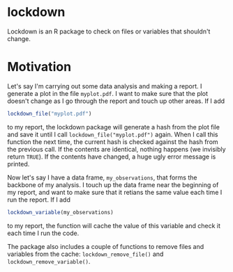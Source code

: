 # lockdown

Lockdown is an R package to check on files or variables that shouldn't change.

# Motivation

Let's say I'm carrying out some data analysis and making a report.  I generate
a plot in the file `myplot.pdf`.  I want to make sure that the plot doesn't
change as I go through the report and touch up other areas.  If I add

```r
lockdown_file("myplot.pdf")
```

to my report, the lockdown package will generate a hash from the plot file and
save it until I call `lockdown_file("myplot.pdf")` again.  When I call this
function the next time, the current hash is checked against the hash from the
previous call.  If the contents are identical, nothing happens (we invisibly
return `TRUE`).  If the contents have changed, a huge ugly error message is
printed.

Now let's say I have a data frame, `my_observations`, that forms the backbone
of my analysis.  I touch up the data frame near the beginning of my report, and
want to make sure that it retians the same value each time I run the report.
If I add

```r
lockdown_variable(my_observations)
```

to my report, the function will cache the value of this variable and check it
each time I run the code.

The package also includes a couple of functions to remove files and variables
from the cache: `lockdown_remove_file()` and `lockdown_remove_variable()`.

